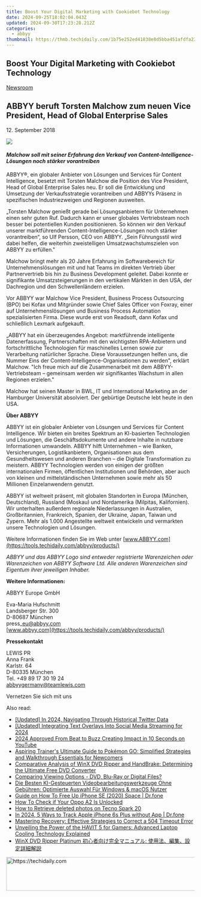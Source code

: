 ```yaml
---
title: Boost Your Digital Marketing with Cookiebot Technology
date: 2024-09-25T18:02:04.043Z
updated: 2024-09-30T17:23:28.212Z
categories:
  - abbyy
thumbnail: https://thmb.techidaily.com/1b75e252ed41838e8d5bba451afdfa23d376fd0390a7d35b413d9e3199913287.jpg
---
```


## Boost Your Digital Marketing with Cookiebot Technology

[Newsroom](https://tools.techidaily.com/abbyy/products/)

## ABBYY beruft Torsten Malchow zum neuen Vice President, Head of Global Enterprise Sales

12\. September 2018

![](https://content.abbyy.com/-/media/project/abbyy/abbyy/branchtemplates/shutterstock_1272462163_1296-x-729.jpg?h=729&iar=0&w=1296)

#### _Malchow soll mit seiner Erfahrung den Verkauf von Content-Intelligence-Lösungen noch stärker vorantreiben_

ABBYY®, ein globaler Anbieter von Lösungen und Services für Content Intelligence, besetzt mit Torsten Malchow die Position des Vice President, Head of Global Enterprise Sales neu. Er soll die Entwicklung und Umsetzung der Verkaufsstrategie vorantreiben und ABBYYs Präsenz in spezifischen Industriezweigen und Regionen ausweiten.

„Torsten Malchow genießt gerade bei Lösungsanbietern für Unternehmen einen sehr guten Ruf. Dadurch kann er unser globales Vertriebsteam noch besser bei potentiellen Kunden positionieren. So können wir den Verkauf unserer marktführenden Content-Intelligence-Lösungen noch stärker vorantreiben“, so Ulf Persson, CEO von ABBYY. „Sein Führungsstil wird dabei helfen, die weiterhin zweistelligen Umsatzwachstumszielen von ABBYY zu erfüllen."

Malchow bringt mehr als 20 Jahre Erfahrung im Softwarebereich für Unternehmenslösungen mit und hat Teams im direkten Vertrieb über Partnervertrieb bis hin zu Business Development geleitet. Dabei konnte er signifikante Umsatzsteigerungen in den vertikalen Märkten in den USA, der Dachregion und den Schwellenländern erzielen.

Vor ABBYY war Malchow Vice President, Business Process Outsourcing (BPO) bei Kofax und Mitgründer sowie Chief Sales Officer von Foxray, einer auf Unternehmenslösungen und Business Process Automation spezialisierten Firma. Diese wurde erst von Readsoft, dann Kofax und schließlich Lexmark aufgekauft.

„ABBYY hat ein überzeugendes Angebot: marktführende intelligente Datenerfassung, Partnerschaften mit den wichtigsten RPA-Anbietern und fortschrittliche Technologien für maschinelles Lernen sowie zur Verarbeitung natürlicher Sprache. Diese Voraussetzungen helfen uns, die Nummer Eins der Content-Intelligence-Organisationen zu werden", erklärt Malchow. "Ich freue mich auf die Zusammenarbeit mit dem ABBYY-Vertriebsteam – gemeinsam werden wir signifikantes Wachstum in allen Regionen erzielen."

Malchow hat seinen Master in BWL, IT und International Marketing an der Hamburger Universität absolviert. Der gebürtige Deutsche lebt heute in den USA.

**Über ABBYY**

ABBYY ist ein globaler Anbieter von Lösungen und Services für Content Intelligence. Wir bieten ein breites Spektrum an KI-basierten Technologien und Lösungen, die Geschäftsdokumente und andere Inhalte in nutzbare Informationen umwandeln. ABBYY hilft Unternehmen – wie Banken, Versicherungen, Logistikanbietern, Organisationen aus dem Gesundheitswesen und anderen Branchen – die Digitale Transformation zu meistern. ABBYY Technologien werden von einigen der größten internationalen Firmen, öffentlichen Institutionen und Behörden, aber auch von kleinen und mittelständischen Unternehmen sowie mehr als 50 Millionen Einzelanwendern genutzt.

ABBYY ist weltweit präsent, mit globalen Standorten in Europa (München, Deutschland), Russland (Moskau) und Nordamerika (Milpitas, Kalifornien). Wir unterhalten außerdem regionale Niederlassungen in Australien, Großbritannien, Frankreich, Spanien, der Ukraine, Japan, Taiwan und Zypern. Mehr als 1.000 Angestellte weltweit entwickeln und vermarkten unsere Technologien und Lösungen.

Weitere Informationen finden Sie im Web unter [www.ABBYY.com](https://tools.techidaily.com/abbyy/products/)

_ABBYY und das ABBYY Logo sind entweder registrierte Warenzeichen oder Warenzeichen von ABBYY Software Ltd. Alle anderen Warenzeichen sind Eigentum ihrer jeweiligen Inhaber._

  
**Weitere Informationen:**

ABBYY Europe GmbH

Eva-Maria Hufschmitt  
Landsberger Str. 300  
D-80687 München  
press\_eu@abbyy.com  
[www.abbyy.com](https://tools.techidaily.com/abbyy/products/)  
  
**Pressekontakt**

LEWIS PR  
Anna Frank  
Karlstr. 64  
D-80335 München  
Tel. +49 89 17 30 19 24  
[abbyygermany@teamlewis.com](https://tools.techidaily.com/abbyy/products/)

  
Vernetzen Sie sich mit uns

<ins class="adsbygoogle"
     style="display:block"
     data-ad-format="autorelaxed"
     data-ad-client="ca-pub-7571918770474297"
     data-ad-slot="1223367746"></ins>

<ins class="adsbygoogle"
     style="display:block"
     data-ad-client="ca-pub-7571918770474297"
     data-ad-slot="8358498916"
     data-ad-format="auto"
     data-full-width-responsive="true"></ins>

<span class="atpl-alsoreadstyle">Also read:</span>
<div><ul>
<li><a href="https://twitter-clips.techidaily.com/updated-in-2024-navigating-through-historical-twitter-data/"><u>[Updated] In 2024, Navigating Through Historical Twitter Data</u></a></li>
<li><a href="https://instagram-video-files.techidaily.com/updated-integrating-text-overlays-into-social-media-streaming-for-2024/"><u>[Updated] Integrating Text Overlays Into Social Media Streaming for 2024</u></a></li>
<li><a href="https://youtube-sure.techidaily.com/approved-from-beat-to-buzz-creating-impact-in-10-seconds-on-youtube/"><u>2024 Approved From Beat to Buzz Creating Impact in 10 Seconds on YouTube</u></a></li>
<li><a href="https://solve-latest.techidaily.com/aspiring-trainers-ultimate-guide-to-pokemon-go-simplified-strategies-and-walkthrough-essentials-for-newcomers/"><u>Aspiring Trainer's Ultimate Guide to Pokémon GO: Simplified Strategies and Walkthrough Essentials for Newcomers</u></a></li>
<li><a href="https://solve-latest.techidaily.com/comparative-analysis-of-winx-dvd-ripper-and-handbrake-determining-the-ultimate-free-dvd-converter/"><u>Comparative Analysis of WinX DVD Ripper and HandBrake: Determining the Ultimate Free DVD Converter</u></a></li>
<li><a href="https://solve-latest.techidaily.com/comparing-viewing-options-dvd-blu-ray-or-digital-files/"><u>Comparing Viewing Options - DVD, Blu-Ray or Digital Files?</u></a></li>
<li><a href="https://solve-latest.techidaily.com/die-besten-ki-gesteuerten-videobearbeitungswerkzeuge-ohne-gebuhren-optimierte-auswahl-fur-windows-and-macos-nutzer/"><u>Die Besten KI-Gesteuerten Videobearbeitungswerkzeuge Ohne Gebühren: Optimierte Auswahl Für Windows & macOS Nutzer</u></a></li>
<li><a href="https://phone-solutions.techidaily.com/guide-on-how-to-free-up-iphone-se-2020-space-drfone-by-drfone-ios-full-data-eraser-ios-full-data-eraser/"><u>Guide on How To Free Up iPhone SE (2020) Space | Dr.fone</u></a></li>
<li><a href="https://sim-unlock.techidaily.com/how-to-check-if-your-oppo-a2-is-unlocked-by-drfone-android/"><u>How To Check if Your Oppo A2 Is Unlocked</u></a></li>
<li><a href="https://blog-min.techidaily.com/how-to-retrieve-deleted-photos-on-tecno-spark-20-by-stellar-photo-recovery-android-mobile-photo-recover/"><u>How to Retrieve deleted photos on Tecno Spark 20</u></a></li>
<li><a href="https://ios-location-track.techidaily.com/in-2024-5-ways-to-track-apple-iphone-6s-plus-without-app-drfone-by-drfone-virtual-ios/"><u>In 2024, 5 Ways to Track Apple iPhone 6s Plus without App | Dr.fone</u></a></li>
<li><a href="https://techtrends.techidaily.com/mastering-recovery-effective-strategies-to-correct-a-504-timeout-error/"><u>Mastering Recovery: Effective Strategies to Correct a 504 Timeout Error</u></a></li>
<li><a href="https://buynow-info.techidaily.com/unveiling-the-power-of-the-havit-5-for-gamers-advanced-laptop-cooling-technology-explained/"><u>Unveiling the Power of the HAVIT 5 for Gamers: Advanced Laptop Cooling Technology Explained</u></a></li>
<li><a href="https://solve-latest.techidaily.com/1725287941410-winx-dvd-ripper-platinum/"><u>WinX DVD Ripper Platinum 初心者向け完全マニュアル: 使用法、編集、設定詳細解説</u></a></li>
</ul></div>

<!-- affiliate ads begin -->
<a href="https://appsumo.8odi.net/c/5597632/2037345/7443" target="_top" id="2037345">
  <img src="//a.impactradius-go.com/display-ad/7443-2037345" border="0" alt="https://techidaily.com" width="728" height="90"/>
</a>
<img height="0" width="0" src="https://appsumo.8odi.net/i/5597632/2037345/7443" style="position:absolute;visibility:hidden;" border="0" />
<!-- affiliate ads end -->

